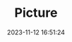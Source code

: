 ---
weight: 1
images:
- /images/edited/204.jpeg
title: Picture
date: 2023-11-12 16:51:24
tags: [luminar neo,work,car]
---